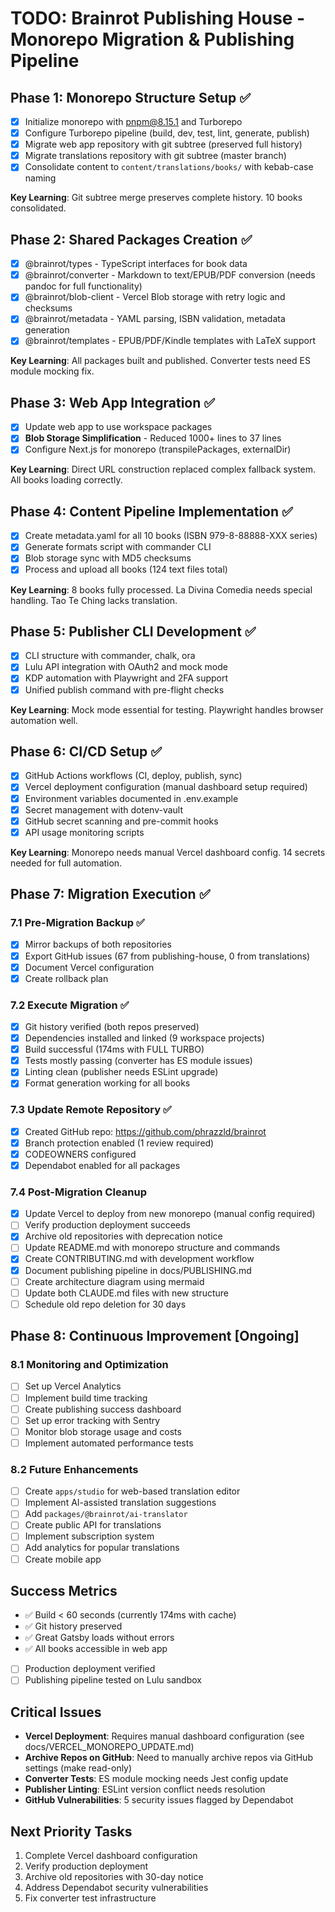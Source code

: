 # TODO: Brainrot Publishing House - Monorepo Migration & Publishing Pipeline

## Phase 1: Monorepo Structure Setup ✅
- [x] Initialize monorepo with pnpm@8.15.1 and Turborepo
- [x] Configure Turborepo pipeline (build, dev, test, lint, generate, publish)
- [x] Migrate web app repository with git subtree (preserved full history)
- [x] Migrate translations repository with git subtree (master branch)
- [x] Consolidate content to `content/translations/books/` with kebab-case naming

**Key Learning**: Git subtree merge preserves complete history. 10 books consolidated.

## Phase 2: Shared Packages Creation ✅
- [x] @brainrot/types - TypeScript interfaces for book data
- [x] @brainrot/converter - Markdown to text/EPUB/PDF conversion (needs pandoc for full functionality)
- [x] @brainrot/blob-client - Vercel Blob storage with retry logic and checksums
- [x] @brainrot/metadata - YAML parsing, ISBN validation, metadata generation
- [x] @brainrot/templates - EPUB/PDF/Kindle templates with LaTeX support

**Key Learning**: All packages built and published. Converter tests need ES module mocking fix.

## Phase 3: Web App Integration ✅
- [x] Update web app to use workspace packages
- [x] **Blob Storage Simplification** - Reduced 1000+ lines to 37 lines
- [x] Configure Next.js for monorepo (transpilePackages, externalDir)

**Key Learning**: Direct URL construction replaced complex fallback system. All books loading correctly.

## Phase 4: Content Pipeline Implementation ✅
- [x] Create metadata.yaml for all 10 books (ISBN 979-8-88888-XXX series)
- [x] Generate formats script with commander CLI
- [x] Blob storage sync with MD5 checksums
- [x] Process and upload all books (124 text files total)

**Key Learning**: 8 books fully processed. La Divina Comedia needs special handling. Tao Te Ching lacks translation.

## Phase 5: Publisher CLI Development ✅
- [x] CLI structure with commander, chalk, ora
- [x] Lulu API integration with OAuth2 and mock mode
- [x] KDP automation with Playwright and 2FA support
- [x] Unified publish command with pre-flight checks

**Key Learning**: Mock mode essential for testing. Playwright handles browser automation well.

## Phase 6: CI/CD Setup ✅
- [x] GitHub Actions workflows (CI, deploy, publish, sync)
- [x] Vercel deployment configuration (manual dashboard setup required)
- [x] Environment variables documented in .env.example
- [x] Secret management with dotenv-vault
- [x] GitHub secret scanning and pre-commit hooks
- [x] API usage monitoring scripts

**Key Learning**: Monorepo needs manual Vercel dashboard config. 14 secrets needed for full automation.

## Phase 7: Migration Execution ✅
### 7.1 Pre-Migration Backup ✅
- [x] Mirror backups of both repositories
- [x] Export GitHub issues (67 from publishing-house, 0 from translations)
- [x] Document Vercel configuration
- [x] Create rollback plan

### 7.2 Execute Migration ✅
- [x] Git history verified (both repos preserved)
- [x] Dependencies installed and linked (9 workspace projects)
- [x] Build successful (174ms with FULL TURBO)
- [x] Tests mostly passing (converter has ES module issues)
- [x] Linting clean (publisher needs ESLint upgrade)
- [x] Format generation working for all books

### 7.3 Update Remote Repository ✅
- [x] Created GitHub repo: https://github.com/phrazzld/brainrot
- [x] Branch protection enabled (1 review required)
- [x] CODEOWNERS configured
- [x] Dependabot enabled for all packages

### 7.4 Post-Migration Cleanup
- [x] Update Vercel to deploy from new monorepo (manual config required)
- [ ] Verify production deployment succeeds
- [x] Archive old repositories with deprecation notice
- [ ] Update README.md with monorepo structure and commands
- [x] Create CONTRIBUTING.md with development workflow
- [x] Document publishing pipeline in docs/PUBLISHING.md
- [ ] Create architecture diagram using mermaid
- [ ] Update both CLAUDE.md files with new structure
- [ ] Schedule old repo deletion for 30 days

## Phase 8: Continuous Improvement [Ongoing]

### 8.1 Monitoring and Optimization
- [ ] Set up Vercel Analytics
- [ ] Implement build time tracking
- [ ] Create publishing success dashboard
- [ ] Set up error tracking with Sentry
- [ ] Monitor blob storage usage and costs
- [ ] Implement automated performance tests

### 8.2 Future Enhancements
- [ ] Create `apps/studio` for web-based translation editor
- [ ] Implement AI-assisted translation suggestions
- [ ] Add `packages/@brainrot/ai-translator`
- [ ] Create public API for translations
- [ ] Implement subscription system
- [ ] Add analytics for popular translations
- [ ] Create mobile app

## Success Metrics
- ✅ Build < 60 seconds (currently 174ms with cache)
- ✅ Git history preserved
- ✅ Great Gatsby loads without errors
- ✅ All books accessible in web app
- [ ] Production deployment verified
- [ ] Publishing pipeline tested on Lulu sandbox

## Critical Issues
- **Vercel Deployment**: Requires manual dashboard configuration (see docs/VERCEL_MONOREPO_UPDATE.md)
- **Archive Repos on GitHub**: Need to manually archive repos via GitHub settings (make read-only)
- **Converter Tests**: ES module mocking needs Jest config update
- **Publisher Linting**: ESLint version conflict needs resolution
- **GitHub Vulnerabilities**: 5 security issues flagged by Dependabot

## Next Priority Tasks
1. Complete Vercel dashboard configuration
2. Verify production deployment
3. Archive old repositories with 30-day notice
4. Address Dependabot security vulnerabilities
5. Fix converter test infrastructure